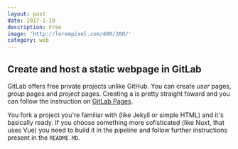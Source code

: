 ```yaml
---
layout: post
date: 2017-1-19
description: Free
image: 'http://lorempixel.com/400/200/'
category: web
---
```


## Create and host a static webpage in GitLab

GitLab offers free private projects unlike GitHub.
You can create *user* pages, *group* pages and *project* pages.
Creating a is pretty straight foward and you can follow the instruction on [GitLab Pages](https://pages.gitlab.io/).

You fork a project you're familiar with (like Jekyll or simple HTML) and it's basically ready. If you choose something more sofisticated (like Nuxt, that uses Vue) you need to build it in the pipeline and follow further instructions present in the `README.MD`.
